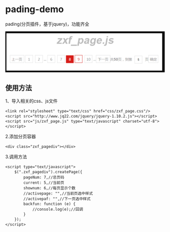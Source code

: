 # pading-demo
pading(分页插件，基于jquery)，功能齐全


<img src="img/1.png" />


## 使用方法


1、导入相关的css、js文件
```
<link rel="stylesheet" type="text/css" href="css/zxf_page.css"/>
<script src="http://www.jq22.com/jquery/jquery-1.10.2.js"></script>
<script src="js/zxf_page.js" type="text/javascript" charset="utf-8"></script>
```


2.添加分页容器
```
<div class="zxf_pagediv"></div>

```

3.调用方法
```
<script type="text/javascript">
    $(".zxf_pagediv").createPage({
        pageNum: 7,//总页码
        current: 5,//当前页
        shownum: 6,//每页显示个数
        //activepage: "",//当前页选中样式
        //activepaf: "",//下一页选中样式
        backfun: function (e) {
            //console.log(e);//回调
        }
    });
</script>

```
